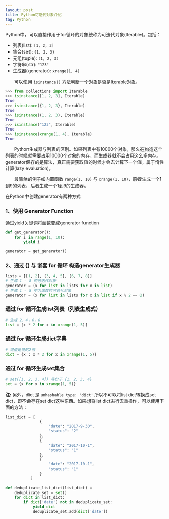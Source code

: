 ```yaml
---
layout: post
title: Python可迭代对象介绍
tag: Python
---
```

Python中，可以直接作用于for循环的对象统称为可迭代对象(Iterable)。包括：

* 列表(list): `[1, 2, 3]`
* 集合(set): `{1, 2, 3}`
* 元组(tuple): `(1, 2, 3)`
* 字符串(str): `"123"`
* 生成器(generator): `xrange(1, 4)`

　　可以使用 `isinstance()` 方法判断一个对象是否是Iterable对象。
```python
>>> from collections import Iterable
>>> isinstance([1, 2, 3], Iterable)
True
>>> isinstance({1, 2, 3}, Iterable)
True
>>> isinstance((1, 2, 3), Iterable)
True
>>> isinstance("123", Iterable)
True
>>> isinstance(xrange(1, 4), Iterable)
True
```

　　Python生成器与列表的区别。如果列表中有10000个对象，那么在构造这个列表的时候就需要占用10000个对象的内存，而生成器就不会占用这么多内存。generator保存的是算法，真正需要获取值的时候才会去计算下一个值，属于惰性计算(lazy evaluation)。

　　最简单的例子如内置函数 `range(1, 10)` 与 `xrange(1, 10)`，前者生成一个1到9的列表，后者生成一个1到9的生成器。

在Python中创建generator有两种方式
### 1、使用 Generator Function
通过yield关键词将函数变成generator function
```python
def get_generator():
    for i in range(1, 10):
        yield i

generator = get_generator()
```
### 2、通过 () 与 嵌套 for 循环 构造generator生成器
```python
lists = [[1, 2], [3, 4, 5], [6, 7, 8]]
# 生成 1 - 8 的可迭代对象
generator = (x for list in lists for x in list)
# 生成 1 - 8 中为偶数的可迭代对象
generator = (x for list in lists for x in list if x % 2 == 0)
```
### 通过 for 循环生成list列表（列表生成式）
```python
# 生成 2，4，6，8
list = [x * 2 for x in xrange(1, 5)]
```
### 通过 for 循环生成dict字典
```python
# 键值是键的2倍
dict = {x : x * 2 for x in xrange(1, 5)}
```
### 通过 for 循环生成set集合
```python
# set([1, 2, 3, 4]) 等价于 {1, 2, 3, 4}
set = {x for x in xrange(1, 5)}
```
**注:** 另外，dict 是 `unhashable type: 'dict'` 所以不可以将list dict转换成set dict，即不会存在set dict这种东西。如果想将list dict进行去重操作，可以使用下面的方法：
```python
list_dict = [
               {
                   "date": "2017-9-30",
                   "status": "2"
               },
               {
                   "date": "2017-10-1",
                   "status": "1"
               },
               {
                   "date": "2017-10-1",
                   "status": "1"
               }
           ]
           
def deduplicate_list_dict(list_dict) = 
    deduplicate_set = set()
    for dict in list_dict:
        if dict['date'] not in deduplicate_set:
            yield dict
            deduplicate_set.add(dict['date'])
```